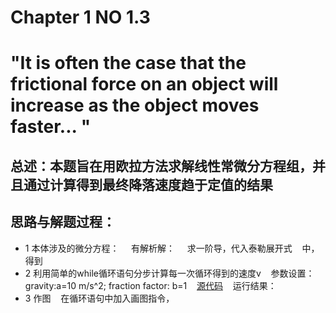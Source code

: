 # Chapter  1    NO 1.3 
# "It is often the case that the frictional force on an object will increase as the object moves faster... "
## 总述：本题旨在用欧拉方法求解线性常微分方程组，并且通过计算得到最终降落速度趋于定值的结果

## 思路与解题过程：
* 1 本体涉及的微分方程：     有解析解：   
   求一阶导，代入泰勒展开式    中，得到
* 2 利用简单的while循环语句分步计算每一次循环得到的速度v
    参数设置： gravity:a=10 m/s^2; fraction factor: b=1
    [源代码](https://github.com/amanaaaa/computationalphysics_N2015301020165/blob/master/work_3rd/source.md)
    运行结果：
* 3 作图
    在循环语句中加入画图指令，


